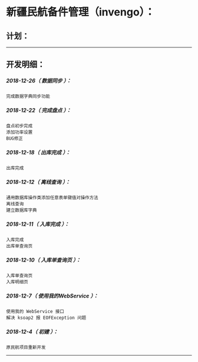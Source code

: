 新疆民航备件管理（invengo）：
===================================================================

计划：
-------------------------------------------------------------------

*******************************************************************

开发明细：
-------------------------------------------------------------------

##### 2018-12-26（ 数据同步 ）：
	完成数据字典同步功能

##### 2018-12-22（ 完成盘点 ）：
	盘点初步完成
	添加功率设置
	BUG修正

##### 2018-12-18（ 出库完成 ）：
	出库完成

##### 2018-12-12（ 离线查询 ）：
	通用数据库操作类添加任意表单键值对操作方法
	离线查询
	建立数据库字典

##### 2018-12-11（ 入库完成 ）：
	入库完成
	出库单查询页

##### 2018-12-10（ 入库单查询页 ）：
	入库单查询页
	入库明细页

##### 2018-12-7（ 使用我的WebService ）：
	使用我的 WebService 接口
	解决 ksoap2 报 EOFException 问题

##### 2018-12-4（ 初建 ）：
	原民航项目重新开发

*******************************************************************
